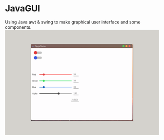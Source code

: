 # JavaGUI

Using Java awt &amp; swing to make graphical user interface and some components.
![image](https://github.com/SP12893678/JavaGUI/blob/master/SPGUI.png)
